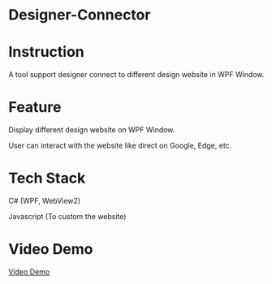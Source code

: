 # Designer-Connector

# Instruction
A tool support designer connect to different design website in WPF Window.

# Feature
Display different design website on WPF Window.

User can interact with the website like direct on Google, Edge, etc.

# Tech Stack
C# (WPF, WebView2)

Javascript (To custom the website)

# Video Demo
[Video Demo](https://drive.google.com/file/d/1LyfkQ-oqjyggbT9xccsqbUeOaUJ-1J1E/view?usp=drive_link)


